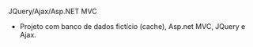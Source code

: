 JQuery/Ajax/Asp.NET MVC

- Projeto com banco de dados fictício (cache), Asp.net MVC, JQuery e Ajax.
